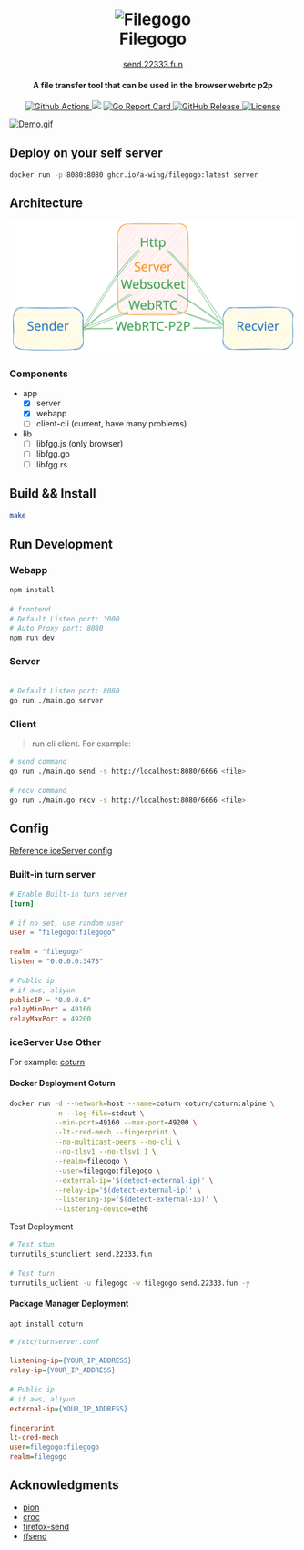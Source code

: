 <h1 align="center">
  <img src="./webapp/public/logo512.png" alt="Filegogo" width="200">
  <br>Filegogo<br>
</h1>

<p align="center">
  <a href="https://send.22333.fun">send.22333.fun</a>
</p>

<h4 align="center">A file transfer tool that can be used in the browser webrtc p2p</h4>

<p align="center">
  <a href="https://github.com/a-wing/filegogo/actions">
    <img src="https://github.com/a-wing/filegogo/workflows/ci/badge.svg" alt="Github Actions">
  </a>
  <img src="https://img.shields.io/github/go-mod/go-version/a-wing/filegogo">
  <a href="https://goreportcard.com/report/github.com/a-wing/filegogo">
    <img src="https://goreportcard.com/badge/github.com/a-wing/filegogo" alt="Go Report Card">
  </a>
  <a href="https://github.com/a-wing/filegogo/releases">
    <img src="https://img.shields.io/github/release/a-wing/filegogo/all.svg" alt="GitHub Release">
  </a>
  <a href="https://github.com/a-wing/filegogo/blob/master/LICENSE">
    <img src="https://img.shields.io/github/license/a-wing/filegogo.svg?maxAge=2592000" alt="License">
  </a>
</p>

[![Demo.gif](https://i.postimg.cc/wTyzyHMc/Peek-2020-10-24-11-29.gif)](https://postimg.cc/8jS992hj)

## Deploy on your self server

```bash
docker run -p 8080:8080 ghcr.io/a-wing/filegogo:latest server
```

## Architecture

![filegogo-arch](./filegogo-arch.excalidraw.svg)

### Components

- app
  - [x] server
  - [x] webapp
  - [ ] client-cli (current, have many problems)
- lib
  - [ ] libfgg.js (only browser)
  - [ ] libfgg.go
  - [ ] libfgg.rs

## Build && Install

```sh
make
```

## Run Development

### Webapp

```bash
npm install

# frontend
# Default Listen port: 3000
# Auto Proxy port: 8080
npm run dev
```

### Server

```bash

# Default Listen port: 8080
go run ./main.go server
```

### Client

> run cli client. For example:

```bash
# send command
go run ./main.go send -s http://localhost:8080/6666 <file>

# recv command
go run ./main.go recv -s http://localhost:8080/6666 <file>
```

## Config

[Reference iceServer config](https://developer.mozilla.org/en-US/docs/Web/API/RTCIceServer)

### Built-in turn server

```toml
# Enable Built-in turn server
[turn]

# if no set, use random user
user = "filegogo:filegogo"

realm = "filegogo"
listen = "0.0.0.0:3478"

# Public ip
# if aws, aliyun
publicIP = "0.0.0.0"
relayMinPort = 49160
relayMaxPort = 49200
```

### iceServer Use Other

For example: [coturn](https://github.com/coturn/coturn)

#### Docker Deployment Coturn

```bash
docker run -d --network=host --name=coturn coturn/coturn:alpine \
           -n --log-file=stdout \
           --min-port=49160 --max-port=49200 \
           --lt-cred-mech --fingerprint \
           --no-multicast-peers --no-cli \
           --no-tlsv1 --no-tlsv1_1 \
           --realm=filegogo \
           --user=filegogo:filegogo \
           --external-ip='$(detect-external-ip)' \
           --relay-ip='$(detect-external-ip)' \
           --listening-ip='$(detect-external-ip)' \
           --listening-device=eth0
```

Test Deployment

```bash
# Test stun
turnutils_stunclient send.22333.fun

# Test turn
turnutils_uclient -u filegogo -w filegogo send.22333.fun -y
```

#### Package Manager Deployment

```sh
apt install coturn
```

```ini
# /etc/turnserver.conf

listening-ip={YOUR_IP_ADDRESS}
relay-ip={YOUR_IP_ADDRESS}

# Public ip
# if aws, aliyun
external-ip={YOUR_IP_ADDRESS}

fingerprint
lt-cred-mech
user=filegogo:filegogo
realm=filegogo

```

## Acknowledgments

- [pion](https://github.com/pion/webrtc)
- [croc](https://github.com/schollz/croc)
- [firefox-send](https://github.com/mozilla/send)
- [ffsend](https://github.com/timvisee/ffsend)

